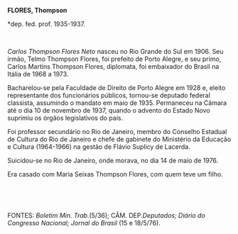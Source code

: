 **FLORES, Thompson**

\*dep. fed. prof. 1935-1937.

 

*Carlos Thompson Flores Neto* nasceu no Rio Grande do Sul em 1906. Seu
irmão, Telmo Thompson Flores, foi prefeito de Porto Alegre, e seu primo,
Carlos Martins Thompson Flores, diplomata, foi embaixador do Brasil na
Itália de 1968 a 1973.

Bacharelou-se pela Faculdade de Direito de Porto Alegre em 1928 e,
eleito representante dos funcionários públicos, tornou-se deputado
federal classista, assumindo o mandato em maio de 1935. Permaneceu na
Câmara até o dia 10 de novembro de 1937, quando o advento do Estado Novo
suprimiu os órgãos legislativos do país.

Foi professor secundário no Rio de Janeiro, membro do Conselho Estadual
de Cultura do Rio de Janeiro e chefe de gabinete do Ministério da
Educação e Cultura (1964-1966) na gestão de Flávio Suplicy de Lacerda.

Suicidou-se no Rio de Janeiro, onde morava, no dia 14 de maio de 1976.

Era casado com Maria Seixas Thompson Flores, com quem teve um filho.

 

 

FONTES: *Boletim Min. Trab.*(5/36); CÂM. DEP.*Deputados; Diário do
Congresso Nacional; Jornal do Brasil* (15 e 18/5/76).

 
